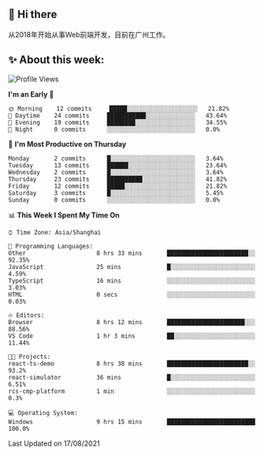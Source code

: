 ## 👋 Hi there

从2018年开始从事Web前端开发，目前在广州工作。

<!--![](https://github-readme-stats.vercel.app/api?username=fxpixels&theme=graywhite&hide_border=true)
![](https://github-readme-stats.vercel.app/api/top-langs/?username=fxpixels&hide_border=true&layout=compact)
-->
<!--
<img src="https://github-readme-stats.vercel.app/api?username=fxpixels&theme=graywhite&hide_border=true" width="500" alt=""/>
<img src="https://github-readme-stats.vercel.app/api/top-langs/?username=fxpixels&hide_border=true&layout=compact" width="300" alt=""/>
-->
## ✨ About this week:
<!--START_SECTION:waka-->
![Profile Views](http://img.shields.io/badge/Profile%20Views-4-blue)

**I'm an Early 🐤** 

```text
🌞 Morning    12 commits     █████░░░░░░░░░░░░░░░░░░░░   21.82% 
🌆 Daytime    24 commits     ███████████░░░░░░░░░░░░░░   43.64% 
🌃 Evening    19 commits     ████████░░░░░░░░░░░░░░░░░   34.55% 
🌙 Night      0 commits      ░░░░░░░░░░░░░░░░░░░░░░░░░   0.0%

```
📅 **I'm Most Productive on Thursday** 

```text
Monday       2 commits      █░░░░░░░░░░░░░░░░░░░░░░░░   3.64% 
Tuesday      13 commits     ██████░░░░░░░░░░░░░░░░░░░   23.64% 
Wednesday    2 commits      █░░░░░░░░░░░░░░░░░░░░░░░░   3.64% 
Thursday     23 commits     ██████████░░░░░░░░░░░░░░░   41.82% 
Friday       12 commits     █████░░░░░░░░░░░░░░░░░░░░   21.82% 
Saturday     3 commits      █░░░░░░░░░░░░░░░░░░░░░░░░   5.45% 
Sunday       0 commits      ░░░░░░░░░░░░░░░░░░░░░░░░░   0.0%

```


📊 **This Week I Spent My Time On** 

```text
⌚︎ Time Zone: Asia/Shanghai

💬 Programming Languages: 
Other                    8 hrs 33 mins       ███████████████████████░░   92.35% 
JavaScript               25 mins             █░░░░░░░░░░░░░░░░░░░░░░░░   4.59% 
TypeScript               16 mins             ░░░░░░░░░░░░░░░░░░░░░░░░░   3.03% 
HTML                     0 secs              ░░░░░░░░░░░░░░░░░░░░░░░░░   0.03%

🔥 Editors: 
Browser                  8 hrs 12 mins       ██████████████████████░░░   88.56% 
VS Code                  1 hr 3 mins         ██░░░░░░░░░░░░░░░░░░░░░░░   11.44%

🐱‍💻 Projects: 
react-ts-demo            8 hrs 38 mins       ███████████████████████░░   93.2% 
react-simulator          36 mins             █░░░░░░░░░░░░░░░░░░░░░░░░   6.51% 
rcs-cmp-platform         1 min               ░░░░░░░░░░░░░░░░░░░░░░░░░   0.3%

💻 Operating System: 
Windows                  9 hrs 15 mins       █████████████████████████   100.0%

```


 Last Updated on 17/08/2021
<!--END_SECTION:waka-->

<!-- ![Visitor Badge](https://visitor-badge.laobi.icu/badge?page_id=fxpixels) -->

<!--
**FxPixels/FxPixels** is a ✨ _special_ ✨ repository because its `README.md` (this file) appears on your GitHub profile.

Here are some ideas to get you started:

- 🔭 I’m currently working on ...
- 🌱 I’m currently learning ...
- 👯 I’m looking to collaborate on ...
- 🤔 I’m looking for help with ...
- 💬 Ask me about ...
- 📫 How to reach me: ...
- 😄 Pronouns: ...
- ⚡ Fun fact: ...
-->
